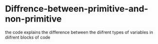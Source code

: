 # Diffrence-between-primitive-and-non-primitive
the code explains the difference between the diifrent types of variables in diifrent blocks of code
